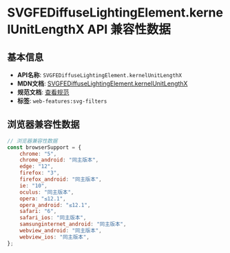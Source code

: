 # SVGFEDiffuseLightingElement.kernelUnitLengthX API 兼容性数据

## 基本信息

- **API名称**: `SVGFEDiffuseLightingElement.kernelUnitLengthX`
- **MDN文档**: [SVGFEDiffuseLightingElement.kernelUnitLengthX](https://developer.mozilla.org/docs/Web/API/SVGFEDiffuseLightingElement/kernelUnitLengthX)
- **规范文档**: [查看规范](https://drafts.fxtf.org/filter-effects/#dom-svgfediffuselightingelement-kernelunitlengthx)
- **标签**: `web-features:svg-filters`

## 浏览器兼容性数据

```javascript
// 浏览器兼容性数据
const browserSupport = {
    chrome: "5",
    chrome_android: "同主版本",
    edge: "12",
    firefox: "3",
    firefox_android: "同主版本",
    ie: "10",
    oculus: "同主版本",
    opera: "≤12.1",
    opera_android: "≤12.1",
    safari: "6",
    safari_ios: "同主版本",
    samsunginternet_android: "同主版本",
    webview_android: "同主版本",
    webview_ios: "同主版本",
};

```


